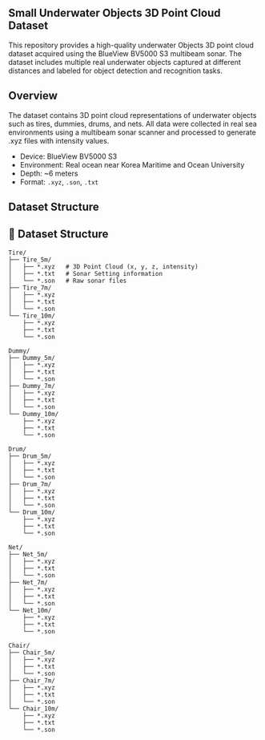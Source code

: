 ## Small Underwater Objects 3D Point Cloud Dataset
This repository provides a high-quality underwater Objects 3D point cloud dataset acquired using the BlueView BV5000 S3 multibeam sonar. The dataset includes multiple real underwater objects captured at different distances and labeled for object detection and recognition tasks.

## Overview
The dataset contains 3D point cloud representations of underwater objects such as tires, dummies, drums, and nets. All data were collected in real sea environments using a multibeam sonar scanner and processed to generate .xyz files with intensity values.

- Device: BlueView BV5000 S3
- Environment: Real ocean near Korea Maritime and Ocean University
- Depth: ~6 meters
- Format: `.xyz`, `.son`, `.txt`

## Dataset Structure
## 📁 Dataset Structure
```
Tire/
├── Tire_5m/
│   ├── *.xyz   # 3D Point Cloud (x, y, z, intensity)
│   ├── *.txt   # Sonar Setting information
│   └── *.son   # Raw sonar files
├── Tire_7m/
│   ├── *.xyz
│   ├── *.txt
│   └── *.son
└── Tire_10m/
    ├── *.xyz
    ├── *.txt
    └── *.son

Dummy/
├── Dummy_5m/
│   ├── *.xyz
│   ├── *.txt
│   └── *.son
├── Dummy_7m/
│   ├── *.xyz
│   ├── *.txt
│   └── *.son
└── Dummy_10m/
    ├── *.xyz
    ├── *.txt
    └── *.son

Drum/
├── Drum_5m/
│   ├── *.xyz
│   ├── *.txt
│   └── *.son
├── Drum_7m/
│   ├── *.xyz
│   ├── *.txt
│   └── *.son
└── Drum_10m/
    ├── *.xyz
    ├── *.txt
    └── *.son

Net/
├── Net_5m/
│   ├── *.xyz
│   ├── *.txt
│   └── *.son
├── Net_7m/
│   ├── *.xyz
│   ├── *.txt
│   └── *.son
└── Net_10m/
    ├── *.xyz
    ├── *.txt
    └── *.son

Chair/
├── Chair_5m/
│   ├── *.xyz
│   ├── *.txt
│   └── *.son
├── Chair_7m/
│   ├── *.xyz
│   ├── *.txt
│   └── *.son
└── Chair_10m/
    ├── *.xyz
    ├── *.txt
    └── *.son
```
